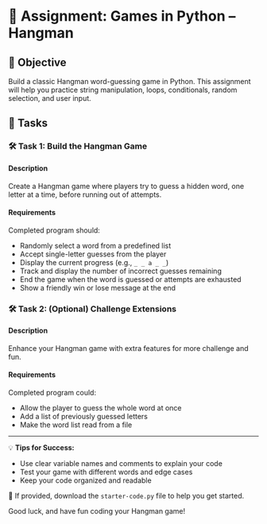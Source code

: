 
# 📘 Assignment: Games in Python – Hangman

## 🎯 Objective

Build a classic Hangman word-guessing game in Python. This assignment will help you practice string manipulation, loops, conditionals, random selection, and user input.

## 📝 Tasks

### 🛠️ Task 1: Build the Hangman Game

#### Description
Create a Hangman game where players try to guess a hidden word, one letter at a time, before running out of attempts.

#### Requirements
Completed program should:

- Randomly select a word from a predefined list
- Accept single-letter guesses from the player
- Display the current progress (e.g., `_ _ a _ _`)
- Track and display the number of incorrect guesses remaining
- End the game when the word is guessed or attempts are exhausted
- Show a friendly win or lose message at the end

### 🛠️ Task 2: (Optional) Challenge Extensions

#### Description
Enhance your Hangman game with extra features for more challenge and fun.

#### Requirements
Completed program could:

- Allow the player to guess the whole word at once
- Add a list of previously guessed letters
- Make the word list read from a file

---

💡 **Tips for Success:**
- Use clear variable names and comments to explain your code
- Test your game with different words and edge cases
- Keep your code organized and readable

🚀 If provided, download the `starter-code.py` file to help you get started.

Good luck, and have fun coding your Hangman game!
